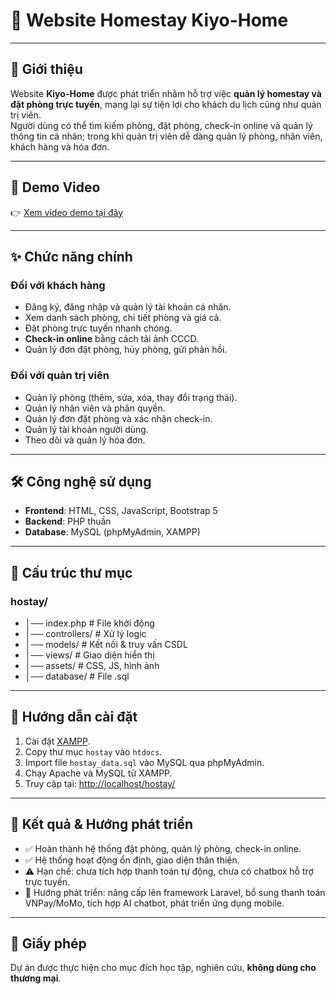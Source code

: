 # 🏡 Website Homestay Kiyo-Home

---

## 📖 Giới thiệu
Website **Kiyo-Home** được phát triển nhằm hỗ trợ việc **quản lý homestay và đặt phòng trực tuyến**, mang lại sự tiện lợi cho khách du lịch cũng như quản trị viên.  
Người dùng có thể tìm kiếm phòng, đặt phòng, check-in online và quản lý thông tin cá nhân; trong khi quản trị viên dễ dàng quản lý phòng, nhân viên, khách hàng và hóa đơn.  

---

## 🎥 Demo Video
👉 [Xem video demo tại đây](https://drive.google.com/file/d/1w3Zd8ozCZBlTPoGJimpV_KGEw7yGOpPP/view?usp=sharing)

---

## ✨ Chức năng chính
### Đối với khách hàng
- Đăng ký, đăng nhập và quản lý tài khoản cá nhân.  
- Xem danh sách phòng, chi tiết phòng và giá cả.  
- Đặt phòng trực tuyến nhanh chóng.  
- **Check-in online** bằng cách tải ảnh CCCD.  
- Quản lý đơn đặt phòng, hủy phòng, gửi phản hồi.  

### Đối với quản trị viên
- Quản lý phòng (thêm, sửa, xóa, thay đổi trạng thái).  
- Quản lý nhân viên và phân quyền.  
- Quản lý đơn đặt phòng và xác nhận check-in.  
- Quản lý tài khoản người dùng.  
- Theo dõi và quản lý hóa đơn.  

---

## 🛠️ Công nghệ sử dụng
- **Frontend**: HTML, CSS, JavaScript, Bootstrap 5  
- **Backend**: PHP thuần  
- **Database**: MySQL (phpMyAdmin, XAMPP)  

---

## 📂 Cấu trúc thư mục
### hostay/
- │── index.php # File khởi động
- │── controllers/ # Xử lý logic
- │── models/ # Kết nối & truy vấn CSDL
- │── views/ # Giao diện hiển thị
- │── assets/ # CSS, JS, hình ảnh
- │── database/ # File .sql

---

## 🚀 Hướng dẫn cài đặt
1. Cài đặt [XAMPP](https://www.apachefriends.org/download.html).  
2. Copy thư mục `hostay` vào `htdocs`.  
3. Import file `hostay_data.sql` vào MySQL qua phpMyAdmin.  
4. Chạy Apache và MySQL từ XAMPP.  
5. Truy cập tại: [http://localhost/hostay/](http://localhost/hostay/)  

---

## 📌 Kết quả & Hướng phát triển
- ✅ Hoàn thành hệ thống đặt phòng, quản lý phòng, check-in online.  
- ✅ Hệ thống hoạt động ổn định, giao diện thân thiện.  
- ⚠️ Hạn chế: chưa tích hợp thanh toán tự động, chưa có chatbox hỗ trợ trực tuyến.  
- 🔮 Hướng phát triển: nâng cấp lên framework Laravel, bổ sung thanh toán VNPay/MoMo, tích hợp AI chatbot, phát triển ứng dụng mobile.  

---

## 📄 Giấy phép
Dự án được thực hiện cho mục đích học tập, nghiên cứu, **không dùng cho thương mại**.

